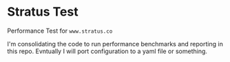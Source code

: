 # Stratus Test

Performance Test for `www.stratus.co`

I'm consolidating the code to run performance benchmarks and reporting in this repo.
Evntually I will port configuration to a yaml file or something.
